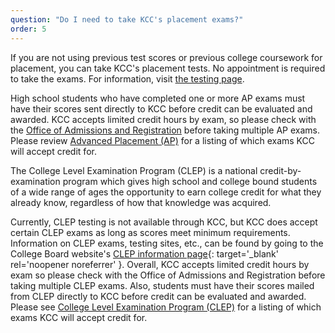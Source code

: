 ```yaml
---
question: "Do I need to take KCC's placement exams?"
order: 5
---
```


If you are not using previous test scores or previous college coursework for placement, you can take KCC's placement tests. No appointment is required to take the exams. For information, visit [the testing page](./testing)​.

High school students who have completed one or more AP exams must have their scores sent directly to KCC before credit can be evaluated and awarded. KCC accepts limited credit hours by exam, so please check with the [Office of Admissions and Registration](./) before taking multiple AP exams. Please review [Advanced Placement (AP)](./credit-for-prior-learning/#advanced-placement-ap) for a listing of which exams KCC will accept credit for.

The College Level Examination Program (CLEP) is a national credit-by-examination program which gives high school and college bound students of a wide range of ages the opportunity to earn college credit for what they already know, regardless of how that knowledge was acquired.

Currently, CLEP testing is not available through KCC, but KCC does accept certain CLEP exams as long as scores meet minimum requirements. Information on CLEP exams, testing sites, etc., can be found by going to the College Board website's [CLEP information page](https://www.collegeboard.com/highered/clep){: target='_blank' rel='noopener noreferrer' }. Overall, KCC accepts limited credit hours by exam so please check with the Office of Admissions and Registration before taking multiple CLEP exams. Also, students must have their scores mailed from CLEP directly to KCC before credit can be evaluated and awarded. Please see [College Level Examination Program (CLEP)](./credit-for-prior-learning/#college-level-examination-program-clep) for a listing of which exams KCC will accept credit for.

